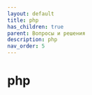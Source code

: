 ```yaml
---
layout: default
title: php
has_children: true
parent: Вопросы и решения
description: php
nav_order: 5
---
```

# php